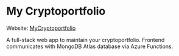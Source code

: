 # My Cryptoportfolio
Website: [MyCryptoportfolio](https://my-cryptoportfolio.renek.cc/)

A full-stack web app to maintain your cryptoportfolio. Frontend communicates with MongoDB Atlas database via Azure Functions.